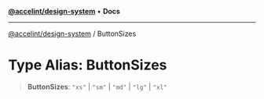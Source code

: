 [**@accelint/design-system**](../README.md) • **Docs**

***

[@accelint/design-system](../README.md) / ButtonSizes

# Type Alias: ButtonSizes

> **ButtonSizes**: `"xs"` \| `"sm"` \| `"md"` \| `"lg"` \| `"xl"`

